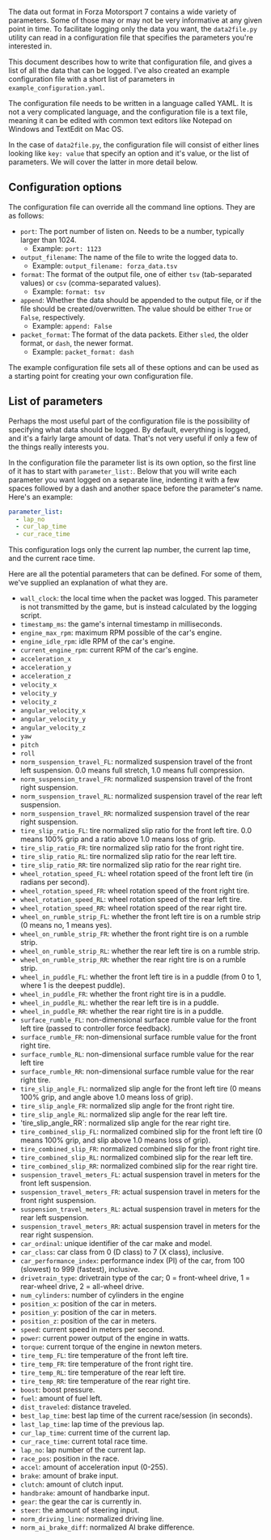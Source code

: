 The data out format in Forza Motorsport 7 contains a wide variety of parameters. Some of those may or may not be very informative at any given point in time. To facilitate logging only the data you want, the `data2file.py` utility can read in a configuration file that specifies the parameters you're interested in.

This document describes how to write that configuration file, and gives a list of all the data that can be logged. I've also created an example configuration file with a short list of parameters in `example_configuration.yaml`.

The configuration file needs to be written in a language called YAML. It is not a very complicated language, and the configuration file is a text file, meaning it can be edited with common text editors like Notepad on Windows and TextEdit on Mac OS.

In the case of `data2file.py`, the configuration file will consist of either lines looking like `key: value` that specify an option and it's value, or the list of parameters. We will cover the latter in more detail below.

## Configuration options
The configuration file can override all the command line options. They are as follows:

* `port`: The port number of listen on. Needs to be a number, typically larger than 1024.
  * Example: `port: 1123`
* `output_filename`: The name of the file to write the logged data to.
  * Example: `output_filename: forza_data.tsv`
* `format`: The format of the output file, one of either `tsv` (tab-separated values) or `csv` (comma-separated values).
  * Example: `format: tsv`
* `append`: Whether the data should be appended to the output file, or if the file should be created/overwritten. The value should be either `True` or `False`, respectively.
  * Example: `append: False`
* `packet_format`: The format of the data packets. Either `sled`, the older format, or `dash`, the newer format.
  * Example: `packet_format: dash`

The example configuration file sets all of these options and can be used as a starting point for creating your own configuration file.

## List of parameters
Perhaps the most useful part of the configuration file is the possibility of specifying what data should be logged. By default, everything is logged, and it's a fairly large amount of data. That's not very useful if only a few of the things really interests you.

In the configuration file the parameter list is its own option, so the first line of it has to start with `parameter_list:`. Below that you will write each parameter you want logged on a separate line, indenting it with a few spaces followed by a dash and another space before the parameter's name. Here's an example:

```yaml
parameter_list:
  - lap_no
  - cur_lap_time
  - cur_race_time
```

This configuration logs only the current lap number, the current lap time, and the current race time.

Here are all the potential parameters that can be defined. For some of them, we've supplied an explanation of what they are.

* `wall_clock`: the local time when the packet was logged. This parameter is not transmitted by the game, but is instead calculated by the logging script.
* `timestamp_ms`: the game's internal timestamp in milliseconds.
* `engine_max_rpm`: maximum RPM possible of the car's engine.
* `engine_idle_rpm`: idle RPM of the car's engine.
* `current_engine_rpm`: current RPM of the car's engine.
* `acceleration_x`
* `acceleration_y`
* `acceleration_z`
* `velocity_x`
* `velocity_y`
* `velocity_z`
* `angular_velocity_x`
* `angular_velocity_y`
* `angular_velocity_z`
* `yaw`
* `pitch`
* `roll`
* `norm_suspension_travel_FL`: normalized suspension travel of the front left suspension. 0.0 means full stretch, 1.0 means full compression.
* `norm_suspension_travel_FR`: normalized suspension travel of the front right suspension.
* `norm_suspension_travel_RL`: normalized suspension travel of the rear left suspension.
* `norm_suspension_travel_RR`: normalized suspension travel of the rear right suspension.
* `tire_slip_ratio_FL`: tire normalized slip ratio for the front left tire. 0.0 means 100% grip and a ratio above 1.0 means loss of grip.
* `tire_slip_ratio_FR`: tire normalized slip ratio for the front right tire.
* `tire_slip_ratio_RL`: tire normalized slip ratio for the rear left tire.
* `tire_slip_ratio_RR`: tire normalized slip ratio for the rear right tire.
* `wheel_rotation_speed_FL`: wheel rotation speed of the front left tire (in radians per second).
* `wheel_rotation_speed_FR`: wheel rotation speed of the front right tire.
* `wheel_rotation_speed_RL`: wheel rotation speed of the rear left tire.
* `wheel_rotation_speed_RR`: wheel rotation speed of the rear right tire.
* `wheel_on_rumble_strip_FL`: whether the front left tire is on a rumble strip (0 means no, 1 means yes).
* `wheel_on_rumble_strip_FR`: whether the front right tire is on a rumble strip.
* `wheel_on_rumble_strip_RL`: whether the rear left tire is on a rumble strip.
* `wheel_on_rumble_strip_RR`: whether the rear right tire is on a rumble strip.
* `wheel_in_puddle_FL`: whether the front left tire is in a puddle (from 0 to 1, where 1 is the deepest puddle).
* `wheel_in_puddle_FR`: whether the front right tire is in a puddle.
* `wheel_in_puddle_RL`: whether the rear left tire is in a puddle.
* `wheel_in_puddle_RR`: whether the rear right tire is in a puddle.
* `surface_rumble_FL`: non-dimensional surface rumble value for the front left tire (passed to controller force feedback).
* `surface_rumble_FR`: non-dimensional surface rumble value for the front right tire.
* `surface_rumble_RL`: non-dimensional surface rumble value for the rear left tire
* `surface_rumble_RR`: non-dimensional surface rumble value for the rear right tire.
* `tire_slip_angle_FL`: normalized slip angle for the front left tire (0 means 100% grip, and angle above 1.0 means loss of grip).
* `tire_slip_angle_FR`: normalized slip angle for the front right tire.
* `tire_slip_angle_RL`: normalized slip angle for the rear left tire.
* 'tire_slip_angle_RR`: normalized slip angle for the rear right tire.
* `tire_combined_slip_FL`: normalized combined slip for the front left tire (0 means 100% grip, and slip above 1.0 means loss of grip).
* `tire_combined_slip_FR`: normalized combined slip for the front right tire.
* `tire_combined_slip_RL`: normalized combined slip for the rear left tire.
* `tire_combined_slip_RR`: normalized combined slip for the rear right tire.
* `suspension_travel_meters_FL`: actual suspension travel in meters for the front left suspension.
* `suspension_travel_meters_FR`: actual suspension travel in meters for the front right suspension.
* `suspension_travel_meters_RL`: actual suspension travel in meters for the rear left suspension.
* `suspension_travel_meters_RR`: actual suspension travel in meters for the rear right suspension.
* `car_ordinal`: unique identifier of the car make and model.
* `car_class`: car class from 0 (D class) to 7 (X class), inclusive.
* `car_performance_index`: performance index (PI) of the car, from 100 (slowest) to 999 (fastest), inclusive.
* `drivetrain_type`: drivetrain type of the car; 0 = front-wheel drive, 1 = rear-wheel drive, 2 = all-wheel drive.
* `num_cylinders`: number of cylinders in the engine
* `position_x`: position of the car in meters.
* `position_y`: position of the car in meters.
* `position_z`: position of the car in meters.
* `speed`: current speed in meters per second.
* `power`: current power output of the engine in watts.
* `torque`: current torque of the engine in newton meters.
* `tire_temp_FL`: tire temperature of the front left tire.
* `tire_temp_FR`: tire temperature of the front right tire.
* `tire_temp_RL`: tire temperature of the rear left tire.
* `tire_temp_RR`: tire temperature of the rear right tire.
* `boost`: boost pressure.
* `fuel`: amount of fuel left.
* `dist_traveled`: distance traveled.
* `best_lap_time`: best lap time of the current race/session (in seconds).
* `last_lap_time`: lap time of the previous lap.
* `cur_lap_time`: current time of the current lap.
* `cur_race_time`: current total race time.
* `lap_no`: lap number of the current lap.
* `race_pos`: position in the race.
* `accel`: amount of acceleration input (0-255).
* `brake`: amount of brake input.
* `clutch`: amount of clutch input.
* `handbrake`: amount of handbarke input.
* `gear`: the gear the car is currently in.
* `steer`: the amount of steering input.
* `norm_driving_line`: normalized driving line.
* `norm_ai_brake_diff`: normalized AI brake difference.
